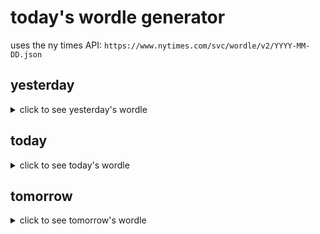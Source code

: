 # today's wordle generator

uses the ny times API: `https://www.nytimes.com/svc/wordle/v2/YYYY-MM-DD.json`

## yesterday

<details>
    <summary>click to see yesterday's wordle</summary>

    tripe

</details>

## today

<details>
    <summary>click to see today's wordle</summary>

    yeast

</details>

## tomorrow

<details>
    <summary>click to see tomorrow's wordle</summary>

    dowel

</details>
